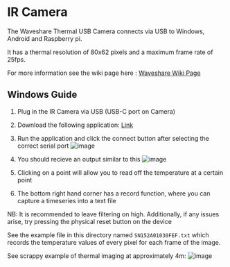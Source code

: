 # IR Camera
The Waveshare Thermal USB Camera connects via USB to Windows, Android and Raspberry pi.

It has a thermal resolution of 80x62 pixels and a maximum frame rate of 25fps.

For more information see the wiki page here :
[Waveshare Wiki Page](https://www.waveshare.com/wiki/Thermal_Camera_HAT)


## Windows Guide
1. Plug in the IR Camera via USB (USB-C port on Camera)
2. Download the following application: 
[Link](https://files.waveshare.com/wiki/Thermal-Camera-HAT/Thermal_USB_Camera_PC_Software.zip)

3. Run the application and click the connect button after selecting the correct serial port
![image](https://github.com/user-attachments/assets/34ba9096-cb8c-4fa3-a084-e1b561bf59c7)
4. You should recieve an output similar to this
![image](https://github.com/user-attachments/assets/cf697033-84c3-40bd-a2fa-517f5de5e54c)
5. Clicking on a point will allow you to read off the temperature at a certain point
6. The bottom right hand corner has a record function, where you can capture a timeseries into a text file

NB: It is recommended to leave filtering on high. Additionally, if any issues arise, try pressing the physical reset button on the device


See the example file in this directory named ```SN152A01030FEF.txt``` which records the temperature values of every pixel for each frame of the image.

See scrappy example of thermal imaging at approximately 4m:
![image](https://github.com/user-attachments/assets/e39c8ca2-2215-4db7-9981-7f68c9804210)
